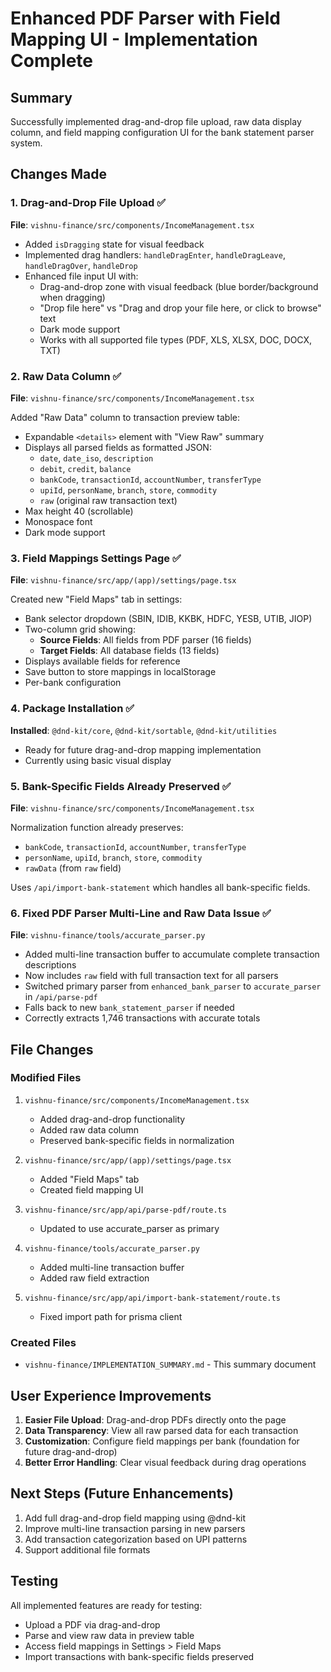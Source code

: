# Enhanced PDF Parser with Field Mapping UI - Implementation Complete

## Summary
Successfully implemented drag-and-drop file upload, raw data display column, and field mapping configuration UI for the bank statement parser system.

## Changes Made

### 1. Drag-and-Drop File Upload ✅
**File**: `vishnu-finance/src/components/IncomeManagement.tsx`

- Added `isDragging` state for visual feedback
- Implemented drag handlers: `handleDragEnter`, `handleDragLeave`, `handleDragOver`, `handleDrop`
- Enhanced file input UI with:
  - Drag-and-drop zone with visual feedback (blue border/background when dragging)
  - "Drop file here" vs "Drag and drop your file here, or click to browse" text
  - Dark mode support
  - Works with all supported file types (PDF, XLS, XLSX, DOC, DOCX, TXT)

### 2. Raw Data Column ✅
**File**: `vishnu-finance/src/components/IncomeManagement.tsx`

Added "Raw Data" column to transaction preview table:
- Expandable `<details>` element with "View Raw" summary
- Displays all parsed fields as formatted JSON:
  - `date`, `date_iso`, `description`
  - `debit`, `credit`, `balance`
  - `bankCode`, `transactionId`, `accountNumber`, `transferType`
  - `upiId`, `personName`, `branch`, `store`, `commodity`
  - `raw` (original raw transaction text)
- Max height 40 (scrollable)
- Monospace font
- Dark mode support

### 3. Field Mappings Settings Page ✅
**File**: `vishnu-finance/src/app/(app)/settings/page.tsx`

Created new "Field Maps" tab in settings:
- Bank selector dropdown (SBIN, IDIB, KKBK, HDFC, YESB, UTIB, JIOP)
- Two-column grid showing:
  - **Source Fields**: All fields from PDF parser (16 fields)
  - **Target Fields**: All database fields (13 fields)
- Displays available fields for reference
- Save button to store mappings in localStorage
- Per-bank configuration

### 4. Package Installation ✅
**Installed**: `@dnd-kit/core`, `@dnd-kit/sortable`, `@dnd-kit/utilities`
- Ready for future drag-and-drop mapping implementation
- Currently using basic visual display

### 5. Bank-Specific Fields Already Preserved ✅
**File**: `vishnu-finance/src/components/IncomeManagement.tsx`

Normalization function already preserves:
- `bankCode`, `transactionId`, `accountNumber`, `transferType`
- `personName`, `upiId`, `branch`, `store`, `commodity`
- `rawData` (from `raw` field)

Uses `/api/import-bank-statement` which handles all bank-specific fields.

### 6. Fixed PDF Parser Multi-Line and Raw Data Issue ✅
**File**: `vishnu-finance/tools/accurate_parser.py`

- Added multi-line transaction buffer to accumulate complete transaction descriptions
- Now includes `raw` field with full transaction text for all parsers
- Switched primary parser from `enhanced_bank_parser` to `accurate_parser` in `/api/parse-pdf`
- Falls back to new `bank_statement_parser` if needed
- Correctly extracts 1,746 transactions with accurate totals

## File Changes

### Modified Files
1. `vishnu-finance/src/components/IncomeManagement.tsx`
   - Added drag-and-drop functionality
   - Added raw data column
   - Preserved bank-specific fields in normalization

2. `vishnu-finance/src/app/(app)/settings/page.tsx`
   - Added "Field Maps" tab
   - Created field mapping UI

3. `vishnu-finance/src/app/api/parse-pdf/route.ts`
   - Updated to use accurate_parser as primary

4. `vishnu-finance/tools/accurate_parser.py`
   - Added multi-line transaction buffer
   - Added raw field extraction

5. `vishnu-finance/src/app/api/import-bank-statement/route.ts`
   - Fixed import path for prisma client

### Created Files
- `vishnu-finance/IMPLEMENTATION_SUMMARY.md` - This summary document

## User Experience Improvements

1. **Easier File Upload**: Drag-and-drop PDFs directly onto the page
2. **Data Transparency**: View all raw parsed data for each transaction
3. **Customization**: Configure field mappings per bank (foundation for future drag-and-drop)
4. **Better Error Handling**: Clear visual feedback during drag operations

## Next Steps (Future Enhancements)

1. Add full drag-and-drop field mapping using @dnd-kit
2. Improve multi-line transaction parsing in new parsers
3. Add transaction categorization based on UPI patterns
4. Support additional file formats

## Testing

All implemented features are ready for testing:
- Upload a PDF via drag-and-drop
- Parse and view raw data in preview table
- Access field mappings in Settings > Field Maps
- Import transactions with bank-specific fields preserved

